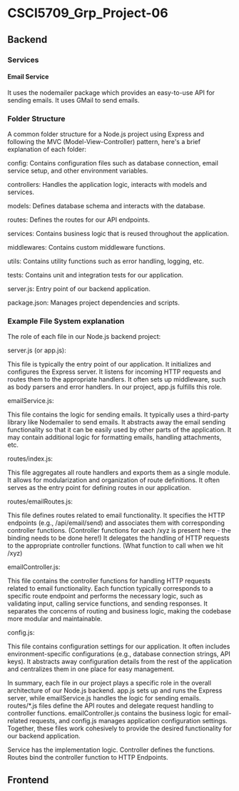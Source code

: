 # CSCI5709_Grp_Project-06

## Backend

### Services

#### Email Service

It uses the nodemailer package which provides an easy-to-use API for sending emails.
It uses GMail to send emails.

### Folder Structure

A common folder structure for a Node.js project using Express and following the MVC (Model-View-Controller) pattern, here's a brief explanation of each folder:

config: Contains configuration files such as database connection, email service setup, and other environment variables.

controllers: Handles the application logic, interacts with models and services.

models: Defines database schema and interacts with the database.

routes: Defines the routes for our API endpoints.

services: Contains business logic that is reused throughout the application.

middlewares: Contains custom middleware functions.

utils: Contains utility functions such as error handling, logging, etc.

tests: Contains unit and integration tests for our application.

server.js: Entry point of our backend application.

package.json: Manages project dependencies and scripts.

### Example File System explanation

The role of each file in our Node.js backend project:

server.js (or app.js):

This file is typically the entry point of our application.
It initializes and configures the Express server.
It listens for incoming HTTP requests and routes them to the appropriate handlers.
It often sets up middleware, such as body parsers and error handlers.
In our project, app.js fulfills this role.

emailService.js:

This file contains the logic for sending emails.
It typically uses a third-party library like Nodemailer to send emails.
It abstracts away the email sending functionality so that it can be easily used by other parts of the application.
It may contain additional logic for formatting emails, handling attachments, etc.

routes/index.js:

This file aggregates all route handlers and exports them as a single module.
It allows for modularization and organization of route definitions.
It often serves as the entry point for defining routes in our application.

routes/emailRoutes.js:

This file defines routes related to email functionality.
It specifies the HTTP endpoints (e.g., /api/email/send) and associates them with corresponding controller functions. (Controller functions for each /xyz is present here - the binding needs to be done here!)
It delegates the handling of HTTP requests to the appropriate controller functions. (What function to call when we hit /xyz)

emailController.js:

This file contains the controller functions for handling HTTP requests related to email functionality.
Each function typically corresponds to a specific route endpoint and performs the necessary logic, such as validating input, calling service functions, and sending responses.
It separates the concerns of routing and business logic, making the codebase more modular and maintainable.

config.js:

This file contains configuration settings for our application.
It often includes environment-specific configurations (e.g., database connection strings, API keys).
It abstracts away configuration details from the rest of the application and centralizes them in one place for easy management.

In summary, each file in our project plays a specific role in the overall architecture of our Node.js backend. app.js sets up and runs the Express server, while emailService.js handles the logic for sending emails. routes/\*.js files define the API routes and delegate request handling to controller functions. emailController.js contains the business logic for email-related requests, and config.js manages application configuration settings. Together, these files work cohesively to provide the desired functionality for our backend application.

Service has the implementation logic.
Controller defines the functions.
Routes bind the controller function to HTTP Endpoints.

## Frontend
